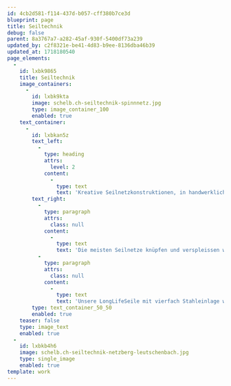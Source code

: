 ```yaml
---
id: 4cb2d581-f114-437d-b057-cff380b7ce3d
blueprint: page
title: Seiltechnik
debug: false
parent: 8a3767a7-a282-45af-930f-5400df73a239
updated_by: c2f8321e-be41-4d83-b9ee-8136dba46b39
updated_at: 1718180540
page_elements:
  -
    id: lxbk9865
    title: Seiltechnik
    image_containers:
      -
        id: lxbk9kta
        image: schelb.ch-seiltechnik-spinnnetz.jpg
        type: image_container_100
        enabled: true
    text_container:
      -
        id: lxbkan5z
        text_left:
          -
            type: heading
            attrs:
              level: 2
            content:
              -
                type: text
                text: 'Kreative Seilnetzkonstruktionen, in handwerklicher Technik verarbeitet'
        text_right:
          -
            type: paragraph
            attrs:
              class: null
            content:
              -
                type: text
                text: 'Die meisten Seilnetze knüpfen und verspleissen wir eigenhändig vor Ort, dies ist unsere Spezialität. So bieten sich ganz andere Möglichkeiten, um vielfältige dreidimensionale Formen zu kreieren, die dann zwischen den krummwüchsigen Robinienstämmen auch sicher passen. Seit den 90er Jahren haben wir dazu verschiedene handwerkliche Techniken weiterentwickelt und laufend verfeinert.'
          -
            type: paragraph
            attrs:
              class: null
            content:
              -
                type: text
                text: 'Unsere LongLifeSeile mit vierfach Stahleinlage werden lokal in einer Schweizer Seilerei von Hand für uns produziert. Unsere Konstruktionen sind frei von irgendwelchen Kunststoff- oder maschinellen Metallpressteilen, daher bei Bedarf auch reparierbar. Dazu sind die Seile sehr angenehm und weich im Griff wie Hanf, trotzdem aber sehr UV- und witterungsstabil.'
        type: text_container_50_50
        enabled: true
    teaser: false
    type: image_text
    enabled: true
  -
    id: lxbkb4h6
    image: schelb.ch-seiltechnik-netzberg-leutschenbach.jpg
    type: single_image
    enabled: true
template: work
---
```

